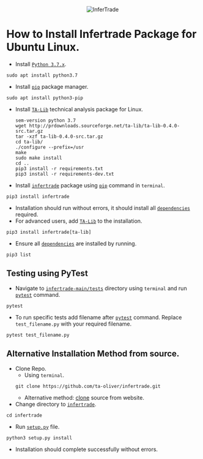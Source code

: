 <p align="center">
  <img src="https://www.infertrade.com/static/media/InferTradeLogo.5c2cc437.svg" alt="InferTrade"/>
</p>




# How to Install Infertrade Package for Ubuntu Linux.


 
- Install [`Python 3.7.x`](https://www.python.org/).
```
sudo apt install python3.7
``` 

- Install [`pip`](https://pip.pypa.io/en/stable/) package manager. 
 
 ```
 sudo apt install python3-pip
 ```

- Install [`TA-Lib`](https://www.ta-lib.org/) technical analysis package for Linux.
    ```
    sem-version python 3.7
    wget http://prdownloads.sourceforge.net/ta-lib/ta-lib-0.4.0-src.tar.gz
    tar -xzf ta-lib-0.4.0-src.tar.gz
    cd ta-lib/
    ./configure --prefix=/usr
    make
    sudo make install
    cd ..
    pip3 install -r requirements.txt
    pip3 install -r requirements-dev.txt
    ```
 
- Install [`infertrade`](https://github.com/ta-oliver/infertrade) package using [`pip`](https://pip.pypa.io/en/stable/) command in `terminal`.
 ```
 pip3 install infertrade
 ```
- Installation should run without errors, it should install all [`dependencies`](https://github.com/ta-oliver/infertrade/blob/holderfolyf-patch-1/requirements.txt) required.
- For advanced users, add [`TA-Lib`](https://www.ta-lib.org/) to the installation.
```
pip3 install infertrade[ta-lib]
```
- Ensure all [`dependencies`](https://github.com/ta-oliver/infertrade/blob/holderfolyf-patch-1/requirements.txt) are installed by running.
 ```
 pip3 list
 ```
## Testing using PyTest

  - Navigate to [`infertrade-main/tests`](https://github.com/ta-oliver/infertrade/tree/main/tests) directory using `terminal`  and run [`pytest`](https://pytest.org/en/stable/) command.
  ```
  pytest
  ```
  - To run specific tests add filename after [`pytest`](https://pytest.org/en/stable/) command. Replace `test_filename.py` with your required filename.
  ```
  pytest test_filename.py
  ```
 
## Alternative Installation Method from source.
 
- Clone Repo. 
  - Using `terminal`.
  ```
  git clone https://github.com/ta-oliver/infertrade.git
  ```
  - Alternative method: [clone](https://github.com/ta-oliver/infertrade/tree/main) source from website.
- Change directory to [`infertrade`](https://github.com/ta-oliver/infertrade).
 
 ```
 cd infertrade
 ```
- Run [`setup.py`](https://github.com/ta-oliver/infertrade/blob/main/setup.py) file.
 ```
 python3 setup.py install
 ```
- Installation should complete successfully without errors.
